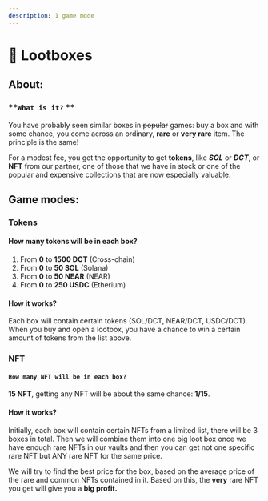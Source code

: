 ```yaml
---
description: 1 game mode
---
```


# 🎁 Lootboxes

## About:

### **`What is it?` **&#x20;

You have probably seen similar boxes in ~~popular~~ games: buy a box and with some chance, you come across an ordinary, **rare** or **very rare** item. The principle is the same!&#x20;

For a modest fee, you get the opportunity to get **tokens**, like _**SOL**_ or _**DCT**_, or **NFT** from our partner, one of those that we have in stock or one of the popular and expensive collections that are now especially valuable.&#x20;

## Game modes:

### Tokens

#### How many tokens will be in each box?

1. From **0** to **1500 DCT** (Cross-chain)
2. From **0** to **50 SOL** (Solana)
3. From **0** to **50 NEAR** (NEAR)
4. From **0** to **250 USDC** (Etherium)

#### How it works?

Each box will contain certain tokens (SOL/DCT, NEAR/DCT, USDC/DCT). \
When you buy and open a lootbox, you have a chance to win a certain amount of tokens from the list above.

### NFT

#### `How many NFT will be in each box?`&#x20;

**15 NFT**, getting any NFT will be about the same chance: **1/15**.&#x20;

#### How it works?

Initially, each box will contain certain NFTs from a limited list, there will be 3 boxes in total. Then we will combine them into one big loot box once we have enough rare NFTs in our vaults and then you can get not one specific rare NFT but ANY rare NFT for the same price.&#x20;

We will try to find the best price for the box, based on the average price of the rare and common NFTs contained in it. Based on this, the **very** rare NFT you get will give you a **big profit.**
